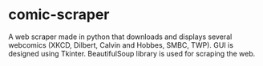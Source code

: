 # comic-scraper
A web scraper made in python that downloads and displays several webcomics (XKCD, Dilbert, Calvin and Hobbes, SMBC, TWP).
GUI is designed using Tkinter. BeautifulSoup library is used for scraping the web.
